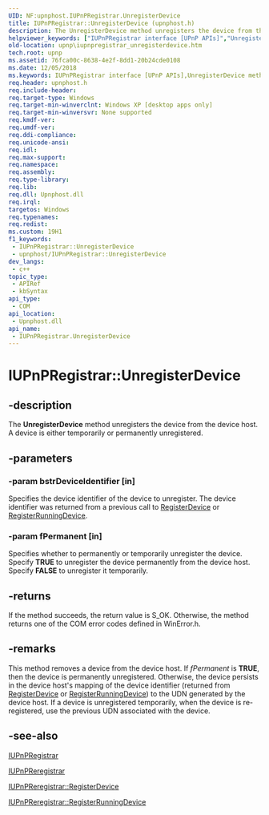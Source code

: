 ```yaml
---
UID: NF:upnphost.IUPnPRegistrar.UnregisterDevice
title: IUPnPRegistrar::UnregisterDevice (upnphost.h)
description: The UnregisterDevice method unregisters the device from the device host. A device is either temporarily or permanently unregistered.
helpviewer_keywords: ["IUPnPRegistrar interface [UPnP APIs]","UnregisterDevice method","IUPnPRegistrar.UnregisterDevice","IUPnPRegistrar::UnregisterDevice","UnregisterDevice","UnregisterDevice method [UPnP APIs]","UnregisterDevice method [UPnP APIs]","IUPnPRegistrar interface","_upnp_iupnpregistrar_unregisterdevice","upnp.iupnpregistrar_unregisterdevice","upnphost/IUPnPRegistrar::UnregisterDevice"]
old-location: upnp\iupnpregistrar_unregisterdevice.htm
tech.root: upnp
ms.assetid: 76fca00c-8638-4e2f-8dd1-20b24cde0108
ms.date: 12/05/2018
ms.keywords: IUPnPRegistrar interface [UPnP APIs],UnregisterDevice method, IUPnPRegistrar.UnregisterDevice, IUPnPRegistrar::UnregisterDevice, UnregisterDevice, UnregisterDevice method [UPnP APIs], UnregisterDevice method [UPnP APIs],IUPnPRegistrar interface, _upnp_iupnpregistrar_unregisterdevice, upnp.iupnpregistrar_unregisterdevice, upnphost/IUPnPRegistrar::UnregisterDevice
req.header: upnphost.h
req.include-header: 
req.target-type: Windows
req.target-min-winverclnt: Windows XP [desktop apps only]
req.target-min-winversvr: None supported
req.kmdf-ver: 
req.umdf-ver: 
req.ddi-compliance: 
req.unicode-ansi: 
req.idl: 
req.max-support: 
req.namespace: 
req.assembly: 
req.type-library: 
req.lib: 
req.dll: Upnphost.dll
req.irql: 
targetos: Windows
req.typenames: 
req.redist: 
ms.custom: 19H1
f1_keywords:
 - IUPnPRegistrar::UnregisterDevice
 - upnphost/IUPnPRegistrar::UnregisterDevice
dev_langs:
 - c++
topic_type:
 - APIRef
 - kbSyntax
api_type:
 - COM
api_location:
 - Upnphost.dll
api_name:
 - IUPnPRegistrar.UnregisterDevice
---
```


# IUPnPRegistrar::UnregisterDevice


## -description

The 
<b>UnregisterDevice</b> method unregisters the device from the device host. A device is either temporarily or permanently unregistered.

## -parameters

### -param bstrDeviceIdentifier [in]

Specifies the device identifier of the device to unregister. The device identifier was returned from a previous call to 
<a href="/windows/desktop/api/upnphost/nf-upnphost-iupnpregistrar-registerdevice">RegisterDevice</a> or 
<a href="/windows/desktop/api/upnphost/nf-upnphost-iupnpregistrar-registerrunningdevice">RegisterRunningDevice</a>.

### -param fPermanent [in]

Specifies whether to permanently or temporarily unregister the device. Specify <b>TRUE</b> to unregister the device permanently from the device host. Specify <b>FALSE</b> to unregister it temporarily.

## -returns

If the method succeeds, the return value is S_OK. Otherwise, the method returns one of the COM error codes defined in WinError.h.

## -remarks

This method removes a device from the device host. If <i>fPermanent</i> is <b>TRUE</b>, then the device is permanently unregistered. Otherwise, the device persists in the device host's mapping of the device identifier (returned from 
<a href="/windows/desktop/api/upnphost/nf-upnphost-iupnpregistrar-registerdevice">RegisterDevice</a> or 
<a href="/windows/desktop/api/upnphost/nf-upnphost-iupnpregistrar-registerrunningdevice">RegisterRunningDevice</a>) to the UDN generated by the device host. If a device is unregistered temporarily, when the device is re-registered, use the previous UDN associated with the device.

## -see-also

<a href="/windows/desktop/api/upnphost/nn-upnphost-iupnpregistrar">IUPnPRegistrar</a>



<a href="/windows/desktop/api/upnphost/nn-upnphost-iupnpreregistrar">IUPnPReregistrar</a>



<a href="/windows/desktop/api/upnphost/nf-upnphost-iupnpregistrar-registerdevice">IUPnPReregistrar::RegisterDevice</a>



<a href="/windows/desktop/api/upnphost/nf-upnphost-iupnpregistrar-registerrunningdevice">IUPnPReregistrar::RegisterRunningDevice</a>